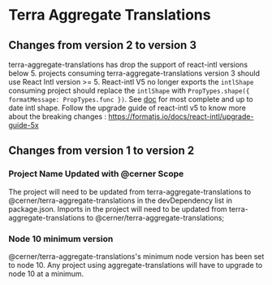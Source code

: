 # Terra Aggregate Translations

## Changes from version 2 to version 3

terra-aggregate-translations has drop the support of react-intl versions below 5. projects consuming terra-aggregate-translations version 3 should use React Intl version >= 5.
React-intl V5 no longer exports the `intlShape` consuming project should replace the `intlShape` with `PropTypes.shape({ formatMessage: PropTypes.func })`. See [doc](https://formatjs.io/docs/intl#the-intl-object) for most complete and up to date intl shape.
Follow the upgrade guide of react-intl v5 to know more about the breaking changes : https://formatjs.io/docs/react-intl/upgrade-guide-5x 

## Changes from version 1 to version 2

### Project Name Updated with @cerner Scope

The project will need to be updated from terra-aggregate-translations to @cerner/terra-aggregate-translations in the devDependency list in package.json. Imports in the project will need to be updated from terra-aggregate-translations to @cerner/terra-aggregate-translations;

### Node 10 minimum version

@cerner/terra-aggregate-translations's minimum node version has been set to node 10. Any project using aggregate-translations will have to upgrade to node 10 at a minimum.
